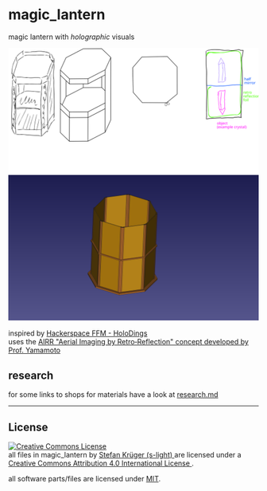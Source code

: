 <!--lint disable list-item-indent-->
<!--lint disable list-item-bullet-indent-->

# magic_lantern
magic lantern with *holographic* visuals

![sketch](sketch.svg)
![sketch](sketch.png)

inspired by [Hackerspace FFM - HoloDings](https://www.hackerspace-ffm.de/wiki/index.php?title=HoloDings)  
uses the [AIRR "Aerial Imaging by Retro‐Reflection" concept developed by Prof. Yamamoto](http://www.k2.t.u-tokyo.ac.jp/perception/AIRR_Tablet/index-e.html)

## research
for some links to shops for materials have a look at [research.md](research.md)



---

## License
<!-- license info -->
<p>
<a rel="license" href="http://creativecommons.org/licenses/by/4.0/">
    <img alt="Creative Commons License" style="border-width:0"
        src="https://i.creativecommons.org/l/by/4.0/88x31.png" />
</a><br />
<span xmlns:dct="http://purl.org/dc/terms/" property="dct:title">
    all files in magic_lantern
</span> by
<a
    xmlns:cc="http://creativecommons.org/ns#"
    href="https://github.com/s-light/magic_lantern"
    property="cc:attributionName"
    rel="cc:attributionURL">
    Stefan Krüger (s-light)
</a>
are licensed under a<br/>
<a rel="license" href="http://creativecommons.org/licenses/by/4.0/">
    Creative Commons Attribution 4.0 International License
</a>.
</p>

all software parts/files are licensed under [MIT](LICENSE).
